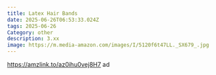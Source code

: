 ```yaml
---
title: Latex Hair Bands
date: 2025-06-26T06:53:33.024Z
tags: 2025-06-26
Category: other
description: 3.xx
image: https://m.media-amazon.com/images/I/5120f6t47LL._SX679_.jpg
---
```

https://amzlink.to/az0ihu0vej8H7 ad
